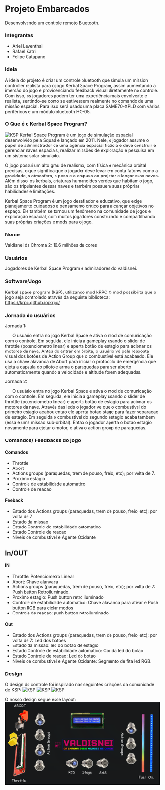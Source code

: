 # Projeto Embarcados

Desenvolvendo um controle remoto Bluetooth.

### Integrantes

- Ariel Leventhal
- Rafael Katri
- Felipe Catapano

### Ideia

A ideia do projeto é criar um controle bluetooth que simula um mission controller realista para o jogo Kerbal Space Program, assim aumentando a imersão do jogo e providenciando feedback visual diretamente no controle.
Com isso, os jogadores podem ter uma experiência mais envolvente e realista, sentindo-se como se estivessem realmente no comando de uma missão espacial. 
Para isso será usado uma placa SAME70-XPLD com vários periféricos e um módulo bluetooth HC-05.

### O Que é o Kerbal Space Program?

![KSP](https://cdn1.epicgames.com/offer/ca0530b485754032be50cb6f27be0c2c/EGS_KerbalSpaceProgram_Squad_S1_2560x1440-380681e19358cb3d1e1162ce755e5e01)
Kerbal Space Program é um jogo de simulação espacial desenvolvido pela Squad e lançado em 2011. Nele, o jogador assume o papel de administrador de uma agência espacial fictícia e deve construir e gerenciar naves espaciais, realizar missões de exploração e pesquisa em um sistema solar simulado.

O jogo possui um alto grau de realismo, com física e mecânica orbital precisas, o que significa que o jogador deve levar em conta fatores como a gravidade, a atmosfera, o peso e o empuxo ao projetar e lançar suas naves. Além disso, os kerbals, criaturas humanoides verdes que habitam o jogo, são os tripulantes dessas naves e também possuem suas próprias habilidades e limitações.

Kerbal Space Program é um jogo desafiador e educativo, que exige planejamento cuidadoso e pensamento crítico para alcançar objetivos no espaço. Ele também se tornou um fenômeno na comunidade de jogos e exploração espacial, com muitos jogadores construindo e compartilhando suas próprias criações e mods para o jogo.

### Nome
Valdisnei da Chroma 2:
16.6 milhões de cores

### Usuários 

Jogadores de Kerbal Space Program e admiradores do valdisnei.

### Software/Jogo 

Kerbal space  program (KSP), utilizando mod kRPC
O mod possibilita que o jogo seja controlado através da seguinte biblioteca: https://krpc.github.io/krpc/

### Jornada do usuários
Jornada 1:

&nbsp;&nbsp;&nbsp;&nbsp;&nbsp;&nbsp;O usuário entra no jogo Kerbal Space e ativa o mod de comunicação com o controle.  Em seguida, ele inicia a gameplay usando o slider de throttle (potenciometro linear) e aperta botão de estagio para acionar os motores da nave. Antes de entrar em órbita, o usuário vê pela resposta visual dos botões de Action Group que o combustível está acabando. 
        Ele usa a chave alavanca de Abort para iniciar o protocolo de emergência que ejeta a capsula do piloto e arma o paraquedas para ser aberto automaticamente quando a velocidade e altitude forem adequadas.

Jornada 2:

&nbsp;&nbsp;&nbsp;&nbsp;&nbsp;&nbsp;O usuário entra no jogo Kerbal Space e ativa o mod de comunicação com o controle. Em seguida, ele inicia a gameplay usando o slider de throttle (potenciometro linear) e aperta botão de estagio para acionar os motores da nave. Através das leds o jogador ve que o combustivel do primeiro estagio acabou entao ele aperta botao stage para fazer separacao de estagio. Em seguida o combustivel do segundo estagio acaba tambem (essa e uma missao sub-orbital). Entao o jogador aperta o botao estagio novamente para ejetar o motor, e ativa o action group de paraquedas.
        

### Comandos/ Feedbacks do jogo

#### Comandos
* Throttle 
* Abort
* Actions groups (paraquedas, trem de pouso, freio, etc); por volta de 7.
* Proximo estagio
* Controle de estabilidade automatico
* Controle de reacao

#### Feeback

* Estado dos Actions groups (paraquedas, trem de pouso, freio, etc); por volta de 7
* Estado da missao
* Estado Controle de estabilidade automatico
* Estado Controle de reacao
* Niveis de combustivel e Agente Oxidante

## In/OUT
#### IN
* Throttle: Potenciometro Linear
* Abort: Chave alanvaca
* Actions groups (paraquedas, trem de pouso, freio, etc); por volta de 7: Push button Retroiluminado.
* Proximo estagio: Push button retro iluminado
* Controle de estabilidade automatico: Chave alavanca para ativar e  Push button RGB para ciclar modos
* Controle de reacao: push button retroiluminado

#### Out

* Estado dos Actions groups (paraquedas, trem de pouso, freio, etc); por volta de 7: Led dos botoes
* Estado da missao: led do botao de estagio
* Estado Controle de estabilidade automatico: Cor da led do botao
* Estado Controle de reacao: Led do botao
* Niveis de combustivel e Agente Oxidante: Segmento de fita led RGB.
### Design

O design do controle foi inspirado nas seguintes criações da comunidade de KSP:
![KSP](https://hackaday.com/wp-content/uploads/2018/01/kspcon_feat1.jpg)
![KSP](https://content.instructables.com/F0Q/NNCS/KTMY1XJX/F0QNNCSKTMY1XJX.jpg?auto=webp&fit=bounds&frame=1&height=1024&width=1024auto=webp&frame=1&height=150)
![KSP](https://preview.redd.it/pdcl51a405u81.jpg?auto=webp&s=74cbd29ae007c6da01902a85cc1ae107bfc424d4)

O nosso design segue esse layout:
![KSP](valdisnei.png)
